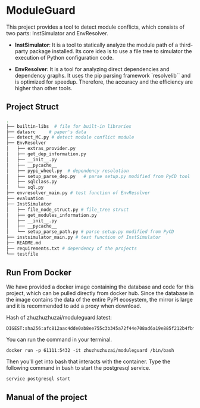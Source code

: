 # ModuleGuard
This project provides a tool to detect module conflicts, which consists of two parts: InstSimulator and EnvResolver.
* **InstSimulator**: It is a tool to statically analyze the module path of a third-party package installed. Its core idea is to use a file tree to simulator the execution of Python configuration code.

* **EnvResolver**: It is a tool for analyzing direct dependencies and dependency graphs. It uses the pip parsing framework `resolvelib`` and is optimized for speedup. Therefore, the accuracy and the efficiency are higher than other tools.

## Project Struct
```bash
.
├── builtin-libs  # file for built-in libraries
├── datasrc     # paper's data 
├── detect_MC.py # detect module conflict module
├── EnvResolver
│   ├── extras_provider.py
│   ├── get_dep_information.py 
│   ├── __init__.py
│   ├── __pycache__
│   ├── pypi_wheel.py  # dependency resolution
│   ├── setup_parse_dep.py   # parse setup.py modified from PyCD tool
│   ├── sqlclass.py 
│   └── sql.py
├── envresolver_main.py # test function of EnvResolver
├── evaluation
├── InstSimulator
│   ├── file_node_struct.py # file_tree struct
│   ├── get_modules_information.py
│   ├── __init__.py
│   ├── __pycache__
│   └── setup_parse_path.py # parse setup.py modified from PyCD 
├── instsimulator_main.py # test function of InstSimulator
├── README.md
├── requirements.txt # dependency of the projects
└── testfile  
```

## Run From Docker
We have provided a docker image containing the database and code for this project, which can be pulled directly from docker hub. Since the database in the image contains the data of the entire PyPI ecosystem, the mirror is large and it is recommended to add a proxy when download.

Hash of zhuzhuzhuzai/moduleguard:latest:
```
DIGEST:sha256:afc812aac4dde0ab8ee755c3b345a72f44e708ad6a19e885f212b4fbf7ed189e
```

You can run the command in your terminal.
```
docker run -p 61111:5432 -it zhuzhuzhuzai/moduleguard /bin/bash
```

Then you'll get into bash that interacts with the container. Type the following command in bash to start the postgresql service.
```
service postgresql start 
```

## Manual of the project
